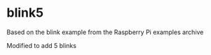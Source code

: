 # blink5

Based on the blink example from the Raspberry Pi examples archive

Modified to add 5 blinks
